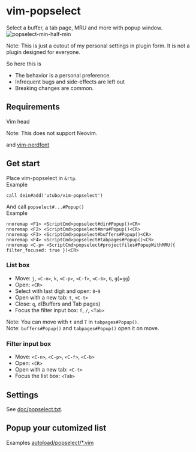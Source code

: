 # vim-popselect

Select a buffer, a tab page, MRU and more with popup window.
![popselect-min-half-min](https://github.com/user-attachments/assets/b9996b2e-2936-4168-9c5d-6ac4264a5d3f)

Note: This is just a cutout of my personal settings in plugin form.
It is not a plugin designed for everyone.

So here this is

- The behavior is a personal preference.
- Infrequent bugs and side-effects are left out
- Breaking changes are common.

## Requirements

Vim head

Note: This does not support Neovim.


and [vim-nerdfont](https://github.com/lambdalisue/vim-nerdfont)

## Get start

Place vim-popselect in `&rtp`.  
Example
```vim
call dein#add('utubo/vim-popselect')
```

And call `popselect#...#Popup()`  
Example
```vim
nnoremap <F1> <ScriptCmd>popselect#dir#Popup()<CR>
nnoremap <F2> <ScriptCmd>popselect#mru#Popup()<CR>
nnoremap <F3> <ScriptCmd>popselect#buffers#Popup()<CR>
nnoremap <F4> <ScriptCmd>popselect#tabpages#Popup()<CR>
nnoremap <C-p> <ScriptCmd>popselect#projectfiles#PopupWithMRU({ filter_focused: true })<CR>
```

### List box
- Move: `j`, `<C-n>`, `k`, `<C-p>`, `<C-f>`, `<C-b>`, `G`, `g`(=`gg`)
- Open: `<CR>`
- Select with last digit and open: `0`-`9`
- Open with a new tab: `t`, `<C-t>`
- Close: `q`, `d`(Buffers and Tab pages)
- Focus the filter input box: `f`, `/`, `<Tab>`

Note: You can move with `t` and `T` in `tabpages#Popup()`.  
Note: `buffers#Popup()` and `tabpages#Popup()` open it on move.

### Filter input box
- Move: `<C-n>`, `<C-p>`, `<C-f>`, `<C-b>`
- Open: `<CR>`
- Open with a new tab: `<C-t>`
- Focus the list box: `<Tab>`

## Settings
See [doc/popselect.txt](doc/popselect.txt).

## Popup your cutomized list
Examples
[autoload/popselect/*.vim](autoload/popselect)

